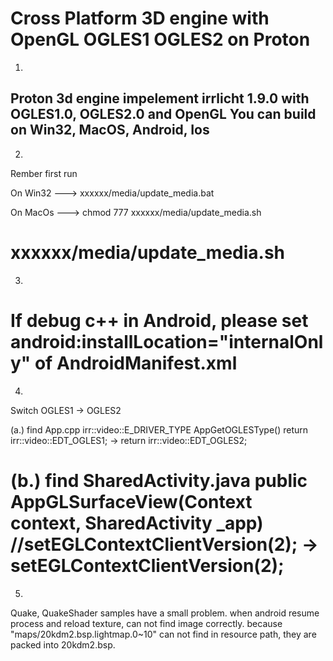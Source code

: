 Cross Platform 3D engine with OpenGL OGLES1 OGLES2 on Proton
=================
1.
Proton 3d engine impelement irrlicht 1.9.0 with OGLES1.0, OGLES2.0 and OpenGL
You can build on Win32, MacOS, Android, Ios
-----------------
2.
Rember first run

On Win32 --->
xxxxxx/media/update_media.bat

On MacOs --->
chmod 777 xxxxxx/media/update_media.sh

xxxxxx/media/update_media.sh
=================
3.
If debug c++ in Android, please set
android:installLocation="internalOnly" of AndroidManifest.xml
=================
4.
Switch OGLES1 -> OGLES2

(a.) find App.cpp
irr::video::E_DRIVER_TYPE AppGetOGLESType()
return irr::video::EDT_OGLES1; -> return irr::video::EDT_OGLES2;

(b.) find SharedActivity.java
public AppGLSurfaceView(Context context, SharedActivity _app)
//setEGLContextClientVersion(2); -> setEGLContextClientVersion(2);
=================
5.
Quake, QuakeShader samples have a small problem.
when android resume process and reload texture, can not find image correctly.
because "maps/20kdm2.bsp.lightmap.0~10" can not find in resource path, they are packed into 20kdm2.bsp.